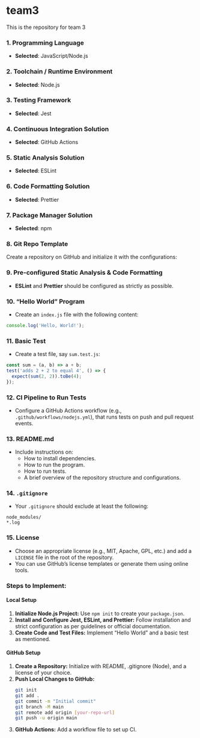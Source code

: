 # team3
This is the repository for team 3
### 1. Programming Language
- **Selected**: JavaScript/Node.js

### 2. Toolchain / Runtime Environment
- **Selected**: Node.js

### 3. Testing Framework
- **Selected**: Jest

### 4. Continuous Integration Solution
- **Selected**: GitHub Actions

### 5. Static Analysis Solution
- **Selected**: ESLint

### 6. Code Formatting Solution
- **Selected**: Prettier

### 7. Package Manager Solution
- **Selected**: npm

### 8. Git Repo Template
Create a repository on GitHub and initialize it with the configurations:

### 9. Pre-configured Static Analysis & Code Formatting
- **ESLint** and **Prettier** should be configured as strictly as possible.

### 10. “Hello World” Program
- Create an `index.js` file with the following content:
```javascript
console.log('Hello, World!');
```

### 11. Basic Test
- Create a test file, say `sum.test.js`:
```javascript
const sum = (a, b) => a + b;
test('adds 2 + 2 to equal 4', () => {
  expect(sum(2, 2)).toBe(4);
});
```

### 12. CI Pipeline to Run Tests
- Configure a GitHub Actions workflow (e.g., `.github/workflows/nodejs.yml`), that runs tests on push and pull request events.

### 13. README.md
- Include instructions on:
  - How to install dependencies.
  - How to run the program.
  - How to run tests.
  - A brief overview of the repository structure and configurations.

### 14. `.gitignore`
- Your `.gitignore` should exclude at least the following:
```plaintext
node_modules/
*.log
```

### 15. License
- Choose an appropriate license (e.g., MIT, Apache, GPL, etc.) and add a `LICENSE` file in the root of the repository.
- You can use GitHub’s license templates or generate them using online tools.

### Steps to Implement:
#### Local Setup
1. **Initialize Node.js Project:** Use `npm init` to create your `package.json`.
2. **Install and Configure Jest, ESLint, and Prettier:** Follow installation and strict configuration as per guidelines or official documentation.
3. **Create Code and Test Files:** Implement “Hello World” and a basic test as mentioned.
   
#### GitHub Setup
1. **Create a Repository:** Initialize with README, .gitignore (Node), and a license of your choice.
2. **Push Local Changes to GitHub:**
   ```sh
   git init
   git add .
   git commit -m "Initial commit"
   git branch -M main
   git remote add origin [your-repo-url]
   git push -u origin main
   ```
3. **GitHub Actions:** Add a workflow file to set up CI.

